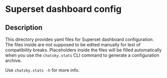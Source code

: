 # Superset dashboard config

## Description

This directory provides yaml files for Superset dashboard configuration.
The files inside are not supposed to be edited manually for lest of compatibility breaks.
Placeholders inside the files will be filled automatically when you use the 
`chatsky.stats` CLI command to generate a configuration archive.

Use `chatsky.stats -h` for more info.